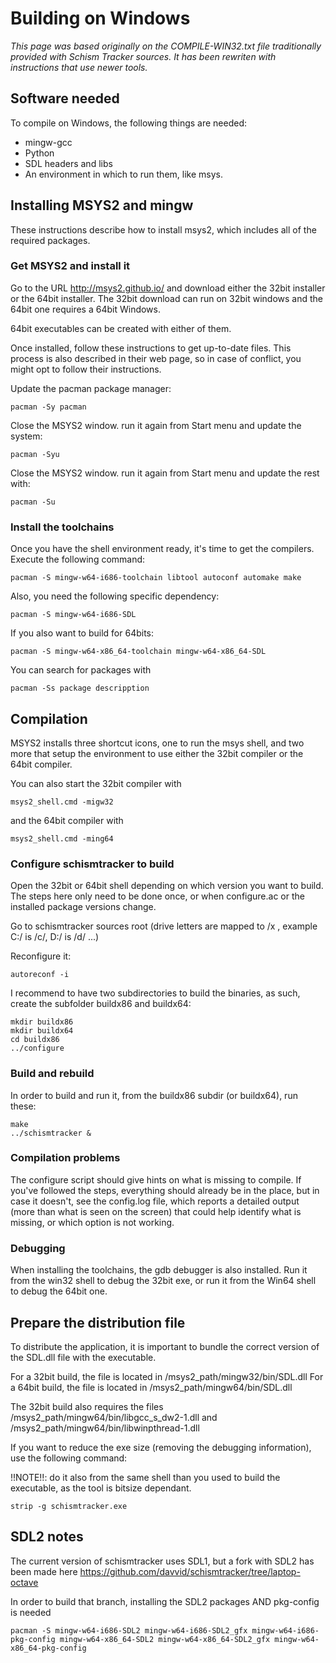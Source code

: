 # Building on Windows

_This page was based originally on the COMPILE-WIN32.txt file traditionally provided with
Schism Tracker sources. It has been rewriten with instructions that use newer tools._

## Software needed

To compile on Windows, the following things are needed:

* mingw-gcc
* Python
* SDL headers and libs
* An environment in which to run them, like msys.

## Installing MSYS2 and mingw
These instructions describe how to install msys2, which includes all of the required packages.

### Get MSYS2 and install it
Go to the URL http://msys2.github.io/ and download either the 32bit installer or the 64bit installer.
The 32bit download can run on 32bit windows and the 64bit one requires a 64bit Windows.

64bit executables can be created with either of them.

Once installed, follow these instructions to get up-to-date files. This process is also described in their
web page, so in case of conflict, you might opt to follow their instructions.

Update the pacman package manager:

    pacman -Sy pacman
	
Close the MSYS2 window.
run it again from Start menu and update the system:

	pacman -Syu
	
Close the MSYS2 window.
run it again from Start menu and update the rest with:

	pacman -Su

### Install the toolchains

Once you have the shell environment ready, it's time to get the compilers. Execute the following command:

	pacman -S mingw-w64-i686-toolchain libtool autoconf automake make

Also, you need the following specific dependency:

	pacman -S mingw-w64-i686-SDL

If you also want to build for 64bits:

	pacman -S mingw-w64-x86_64-toolchain mingw-w64-x86_64-SDL
	
You can search for packages with

	pacman -Ss package descripption


## Compilation

MSYS2 installs three shortcut icons, one to run the msys shell, and two more that setup the
environment to use either the 32bit compiler or the 64bit compiler.

You can also start the 32bit compiler with 

	msys2_shell.cmd -migw32
	
and the 64bit compiler with

	msys2_shell.cmd -ming64

### Configure schismtracker to build

Open the 32bit or 64bit shell depending on which version you want to build.
The steps here only need to be done once, or when configure.ac or the installed package versions change.

Go to schismtracker sources root (drive letters are mapped to /x , example C:/ is /c/, D:/ is /d/ ...)

Reconfigure it:

	autoreconf -i

I recommend to have two subdirectories to build the binaries, as such, create the subfolder
buildx86 and buildx64:

	mkdir buildx86
	mkdir buildx64
	cd buildx86
	../configure

### Build and rebuild

In order to build and run it, from the buildx86 subdir (or buildx64), run these:

	make
	../schismtracker &

### Compilation problems

The configure script should give hints on what is missing to compile. If you've followed the steps, everything
should already be in the place, but in case it doesn't, see the config.log file, which reports a detailed
output (more than what is seen on the screen) that could help identify what is missing, or which option is not working.


### Debugging

When installing the toolchains, the gdb debugger is also installed. 
Run it from the win32 shell to debug the 32bit exe, or run it from the Win64 shell to debug the 64bit one.


## Prepare the distribution file

To distribute the application, it is important to bundle the correct version of the SDL.dll file with the executable.

For a 32bit build, the file is located in  /msys2_path/mingw32/bin/SDL.dll
For a 64bit build, the file is located in  /msys2_path/mingw64/bin/SDL.dll

The 32bit build also requires the files /msys2_path/mingw64/bin/libgcc_s_dw2-1.dll and /msys2_path/mingw64/bin/libwinpthread-1.dll

If you want to reduce the exe size (removing the debugging information), use the following command:

!!NOTE!!: do it also from the same shell than you used to build the executable, as the tool is bitsize dependant.

	strip -g schismtracker.exe


## SDL2 notes

The current version of schismtracker uses SDL1, but a fork with SDL2 has been made here https://github.com/davvid/schismtracker/tree/laptop-octave

In order to build that branch, installing the SDL2 packages AND pkg-config is needed

	pacman -S mingw-w64-i686-SDL2 mingw-w64-i686-SDL2_gfx mingw-w64-i686-pkg-config mingw-w64-x86_64-SDL2 mingw-w64-x86_64-SDL2_gfx mingw-w64-x86_64-pkg-config

